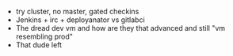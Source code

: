 * try cluster, no master, gated checkins
* Jenkins + irc + deployanator vs gitlabci
* The dread dev vm and how are they that advanced and still "vm resembling prod"
* That dude left